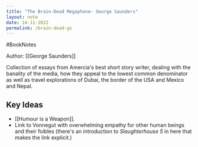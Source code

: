 ```yaml
---
title: "The Brain-Dead Megaphone- George Saunders"
layout: note
date: 14-11-2022
permalink: /brain-dead-gs
---
```


#BookNotes 

Author: [[George Saunders]]

Collection of essays from Amercia's best short story writer, dealing with the banality of the media, how they appeal to the lowest common denominator as well as travel explorations of Dubai, the border of the USA and Mexico and Nepal.

## Key Ideas

- [[Humour is a Weapon]].
- Link to Vonnegut with overwhelming empathy for other human beings and their foibles (there's an introduction to *Slaughterhouse 5* in here that makes the link explicit.)